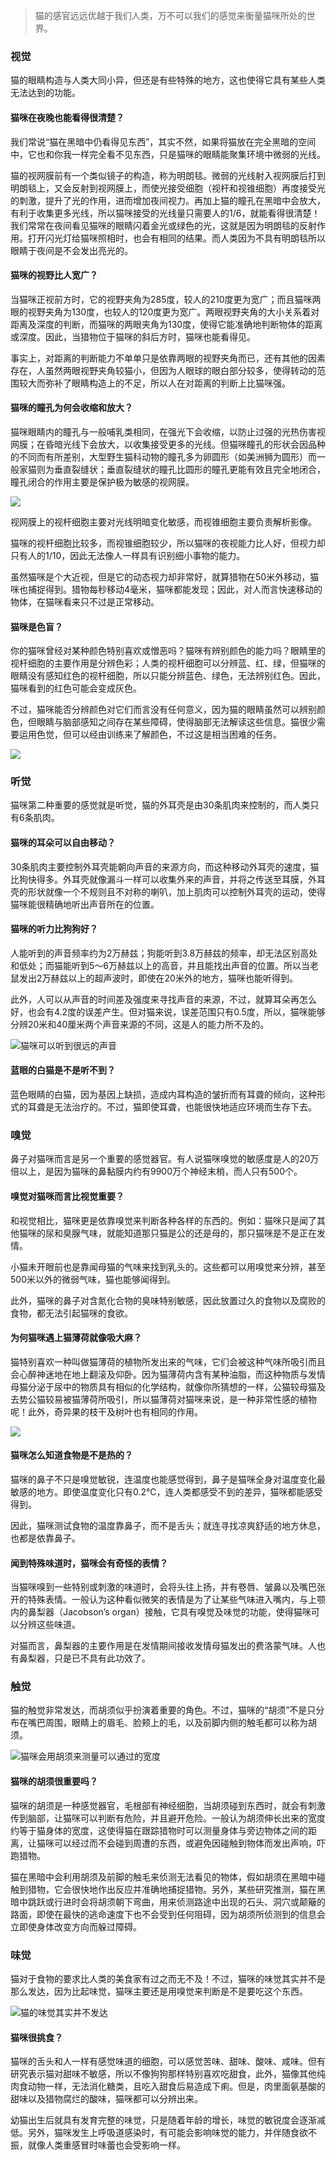 
> 猫的感官远远优越于我们人类，万不可以我们的感觉来衡量猫咪所处的世界。


### 视觉
猫的眼睛构造与人类大同小异，但还是有些特殊的地方，这也使得它具有某些人类无法达到的功能。


#### 猫咪在夜晚也能看得很清楚？ 
我们常说“猫在黑暗中仍看得见东西”，其实不然，如果将猫放在完全黑暗的空间中，它也和你我一样完全看不见东西，只是猫咪的眼睛能聚集环境中微弱的光线。

猫的视网膜前有一个类似镜子的构造，称为明朗毯。微弱的光线射入视网膜后打到明朗毯上，又会反射到视网膜上，而使光接受细胞（视杆和视锥细胞）再度接受光的刺激，提升了光的作用，进而增加夜间视力。再加上猫的瞳孔在黑暗中会放大，有利于收集更多光线，所以猫咪接受的光线量只需要人的1/6，就能看得很清楚！我们常常在夜间看见猫咪的眼睛闪着金光或绿色的光，这就是因为明朗毯的反射作用。打开闪光灯给猫咪照相时，也会有相同的结果。而人类因为不具有明朗毯所以眼睛于夜间是不会发出亮光的。


#### 猫咪的视野比人宽广？
当猫咪正视前方时，它的视野夹角为285度，较人的210度更为宽广；而且猫咪两眼的视野夹角为130度，也较人的120度更为宽广。两眼视野夹角的大小关系着对距离及深度的判断，而猫咪的两眼夹角为130度，使得它能准确地判断物体的距离或深度。因此，当猎物位于猫咪的斜后方时，猫咪也能看得见。

事实上，对距离的判断能力不单单只是依靠两眼的视野夹角而已，还有其他的因素存在，人虽然两眼视野夹角较猫小，但因为人眼球的眼白部分较多，使得转动的范围较大而弥补了眼睛构造上的不足，所以人在对距离的判断上比猫咪强。


#### 猫咪的瞳孔为何会收缩和放大？
猫咪眼睛内的瞳孔与一般哺乳类相同，在强光下会收缩，以防止过强的光热伤害视网膜；在昏暗光线下会放大，以收集接受更多的光线。但猫咪瞳孔的形状会因品种的不同而有所差别，大型野生猫科动物的瞳孔多为卵圆形（如美洲狮为圆形）而一般家猫则为垂直裂缝状；垂直裂缝状的瞳孔比圆形的瞳孔更能有效且完全地闭合，瞳孔闭合的作用主要是保护极为敏感的视网膜。

![](https://mmbiz.qpic.cn/mmbiz_png/mLA9xDdPFPWLDIZ3FVM7Qsm3Yibzg6l3nVNribcEvuPXbonXGibyhlR9OzH3deLQKwDIicO49zHsq5ZdichFOPw7pHg/640?wx_fmt=png&tp=webp&wxfrom=5&wx_lazy=1&wx_co=1)

视网膜上的视杆细胞主要对光线明暗变化敏感，而视锥细胞主要负责解析影像。

猫咪的视杆细胞比较多，而视锥细胞较少，所以猫咪的夜视能力比人好，但视力却只有人的1/10，因此无法像人一样具有识别细小事物的能力。

虽然猫咪是个大近视，但是它的动态视力却非常好，就算猎物在50米外移动，猫咪也捕捉得到。猎物每秒移动4毫米，猫咪都能发现；因此，对人而言快速移动的物体，在猫咪看来只不过是正常移动。


#### 猫咪是色盲？
你的猫咪曾经对某种颜色特别喜欢或憎恶吗？猫咪有辨别颜色的能力吗？眼睛里的视杆细胞的主要作用是分辨色彩；人类的视杆细胞可以分辨蓝、红、绿，但猫咪的眼睛没有感知红色的视杆细胞，所以只能分辨蓝色、绿色，无法辨别红色。因此，猫咪看到的红色可能会变成灰色。

不过，猫咪能否分辨颜色对它们而言没有任何意义，因为猫的眼睛虽然可以辨别颜色，但眼睛与脑部感知之间存在某些障碍，使得脑部无法解读这些信息。猫很少需要运用色觉，但可以经由训练来了解颜色，不过这是相当困难的任务。

![](https://mmbiz.qpic.cn/mmbiz_jpg/mLA9xDdPFPU15vChujv1O2DcGHAqnraRnSnSghxQus18XE8E2tAkxQtKrL5GzQicFSo18h8dz5ibQulZibOjQud4w/640?wx_fmt=jpeg&tp=webp&wxfrom=5&wx_lazy=1&wx_co=1)


### 听觉
猫咪第二种重要的感觉就是听觉，猫的外耳壳是由30条肌肉来控制的，而人类只有6条肌肉。


#### 猫咪的耳朵可以自由移动？
30条肌肉主要控制外耳壳能朝向声音的来源方向，而这种移动外耳壳的速度，猫比狗快得多。外耳壳就像漏斗一样可以收集外来的声音，并将之传送至耳膜，外耳壳的形状就像一个不规则且不对称的喇叭，加上肌肉可以控制外耳壳的运动，使得猫咪能很精确地听出声音所在的位置。


#### 猫咪的听力比狗狗好？
人能听到的声音频率约为2万赫兹；狗能听到3.8万赫兹的频率，却无法区别高处和低处；而猫能听到5～6万赫兹以上的高音，并且能找出声音的位置。所以当老鼠发出2万赫兹以上的超声波时，即使在20米外的地方，猫咪也能听得到。

此外，人可以从声音的时间差及强度来寻找声音的来源，不过，就算耳朵再怎么好，也会有4.2度的误差产生。但对猫来说，误差范围只有0.5度，所以，猫咪能够分辨20米和40厘米两个声音来源的不同，这是人的能力所不及的。


![猫咪可以听到很远的声音](https://mmbiz.qpic.cn/mmbiz_jpg/mLA9xDdPFPU15vChujv1O2DcGHAqnraRmuIC4ex3XuhNPXEVqWImV6g6AIz229rWvGVWkA6Y4kZEqbRlN3UVjw/640?wx_fmt=jpeg&tp=webp&wxfrom=5&wx_lazy=1&wx_co=1)


#### 蓝眼的白猫是不是听不到？ 
蓝色眼睛的白猫，因为基因上缺损，造成内耳构造的皱折而有耳聋的倾向，这种形式的耳聋是无法治疗的。不过，猫即使耳聋，也能很快地适应环境而生存下去。


### 嗅觉
鼻子对猫咪而言是另一个重要的感觉器官。有人说猫咪嗅觉的敏感度是人的20万倍以上，是因为猫咪的鼻黏膜内约有9900万个神经末梢，而人只有500个。


#### 嗅觉对猫咪而言比视觉重要？
和视觉相比，猫咪更是依靠嗅觉来判断各种各样的东西的。例如：猫咪只是闻了其他猫咪的尿和臭腺气味，就能知道那只猫是公的还是母的，那只猫咪是不是正在发情。

小猫未开眼前也是靠闻母猫的气味来找到乳头的。这些都可以用嗅觉来分辨，甚至500米以外的微弱气味，猫也能够闻得到。

此外，猫咪的鼻子对含氮化合物的臭味特别敏感，因此放置过久的食物以及腐败的食物，都无法引起猫咪的食欲。


#### 为何猫咪遇上猫薄荷就像吸大麻？
猫特别喜欢一种叫做猫薄荷的植物所发出来的气味，它们会被这种气味所吸引而且会心醉神迷地在地上翻滚及仰卧。因为猫薄荷内含有某种油脂，而这种物质与发情母猫分泌于尿中的物质具有相似的化学结构，就像你所猜想的一样，公猫较母猫及去势公猫较易被猫薄荷所吸引，所以猫薄荷对猫咪来说，是一种非常性感的植物呢！此外，奇异果的枝干及树叶也有相同的作用。

![](https://mmbiz.qpic.cn/mmbiz_jpg/mLA9xDdPFPU15vChujv1O2DcGHAqnraR4L7QYnTdDkUrPd93C5BEiaK6XAh6OaE6GH5IX1ibQ7ajzH5ib1A0cEImg/640?wx_fmt=jpeg&tp=webp&wxfrom=5&wx_lazy=1&wx_co=1)


#### 猫咪怎么知道食物是不是热的？
猫咪的鼻子不只是嗅觉敏锐，连温度也能感觉得到，鼻子是猫咪全身对温度变化最敏感的地方。即使温度变化只有0.2℃，连人类都感受不到的差异，猫咪都能感受得到。

因此，猫咪测试食物的温度靠鼻子，而不是舌头；就连寻找凉爽舒适的地方休息，也都是依靠鼻子。


#### 闻到特殊味道时，猫咪会有奇怪的表情？
当猫咪嗅到一些特别或刺激的味道时，会将头往上扬，并有卷唇、皱鼻以及嘴巴张开的特殊表情。一般认为这种看似微笑的表情是为了让某些气味进入嘴内，与上颚内的鼻梨器（Jacobson’s organ）接触，它具有嗅觉及味觉的功能，使得猫咪可以分辨这些味道。 

对猫而言，鼻梨器的主要作用是在发情期间接收发情母猫发出的费洛蒙气味。人也有鼻梨器，只是已不具有此功效了。


### 触觉
猫的触觉非常发达，而胡须似乎扮演着重要的角色。不过，猫咪的“胡须”不是只分布在嘴巴周围，眼睛上的眉毛、脸颊上的毛，以及前脚内侧的触毛都可以称为胡须。

![猫咪会用胡须来测量可以通过的宽度](https://mmbiz.qpic.cn/mmbiz_jpg/mLA9xDdPFPV267XiaudZFnaQflQyiaFtjHrodARru2wr5WtztibpDQMKYfLC4pbvMqcnibrbCvdClafWQO6MBFibrFg/640?wx_fmt=jpeg&tp=webp&wxfrom=5&wx_lazy=1&wx_co=1)

#### 猫咪的胡须很重要吗？ 
猫咪的胡须是一种感觉器官，毛根部有神经细胞，当胡须碰到东西时，就会有刺激传到脑部，让猫咪可以判断有危险，并且避开危险。一般认为胡须伸长出来的宽度约等于猫身体的宽度，这使得猫在跟踪猎物时可以测量身体与旁边物体之间的距离，让猫咪可以经过而不会碰到周遭的东西，或避免因碰触到物体而发出声响，吓跑猎物。 

猫在黑暗中会利用胡须及前脚的触毛来侦测无法看见的物体，假如胡须在黑暗中碰触到猎物，它会很快地作出反应并准确地捕捉猎物。另外，某些研究推测，猫在黑暗中跳跃或行进时会将胡须朝下弯曲，用来侦测路途中出现的石头、洞穴或颠簸的路面，即使在最快的逃命速度下也不会受到任何阻碍，因为胡须所侦测到的信息会立即使身体改变方向而躲过障碍。

### 味觉
猫对于食物的要求比人类的美食家有过之而无不及！不过，猫咪的味觉其实并不是那么发达，因为比起味觉，猫咪主要还是用嗅觉来判断是不是要吃这个东西。

![猫的味觉其实并不发达](https://mmbiz.qpic.cn/mmbiz_jpg/mLA9xDdPFPV267XiaudZFnaQflQyiaFtjHjXQ4CNfHg622Druz7GiblIEDxzKRy5hicezSdKsNjGbZCAdY06OXcLlg/640?wx_fmt=jpeg&tp=webp&wxfrom=5&wx_lazy=1&wx_co=1)


#### 猫咪很挑食？ 
猫咪的舌头和人一样有感觉味道的细胞，可以感觉苦味、甜味、酸味、咸味。但有研究表示猫对甜味不敏感，所以不像狗狗那样特别喜欢吃甜食，此外，猫像其他纯肉食动物一样，无法消化糖类，且吃入甜食后易造成下痢。但是，肉里面氨基酸的甜味以及猎物腐烂的酸味，猫咪都可以分辨出来。 

幼猫出生后就具有发育完整的味觉，只是随着年龄的增长，味觉的敏锐度会逐渐减低。另外，猫咪发生上呼吸道感染时，有可能会影响味觉的能力，并伴随食欲不振，就像人类重感冒时味蕾也会受影响一样。

